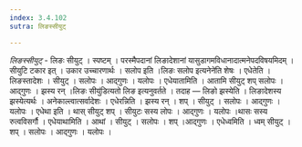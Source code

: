 ```yaml
---
index: 3.4.102
sutra: लिङस्सीयुट्

---
```

_लिङस्सीयुट्_ - लिङः सीयुट् । स्पष्टम् । परस्मैपदानां लिङादेशानां यासुडागमविधानादात्मनेपदविषयमिदम् । सीयुटि टकार इत् । उकार उच्चारणार्थः । सलोप इति ।लिङः सलोप इत्यनेने॑ति शेषः । एधेतेति । लिङस्तादेशः । सीयुट् । सलोपः । आद्गुणः । यलोपः । एधेयातामिति । आतामि सीयुट् शप् सलोपः । आद्गुणः । झस्य रन् ।लिङः सीयु॑डित्यतो लिङ इत्यनुवर्तते । तदाह — लिङो झस्येति । लिङादेशस्य झस्येत्यर्थः । अनेकाल्त्वात्सर्वादेशः । एधेरन्निति । झस्य रन् । शप् । सीयुट् । सलोपः । आद्गुणः । यलोपः । एधेथा इति । थास् सीयुट् शप् । सीयुटः सस्य लोपः । आद्गुणः । यलोपः ।थासः सस्य रुत्वविसर्गौ । एधेयाथामिति । आथां । सीयुट् । सलोपः । शप् ।आद्गुणः । एधेध्वमिति । ध्वम् सीयुट् । शप् । सलोपः । आद्गुणः । यलोपः ।